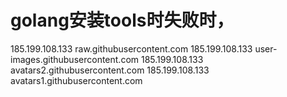 #  golang安装tools时失败时，



185.199.108.133 raw.githubusercontent.com
185.199.108.133 user-images.githubusercontent.com
185.199.108.133 avatars2.githubusercontent.com
185.199.108.133 avatars1.githubusercontent.com

